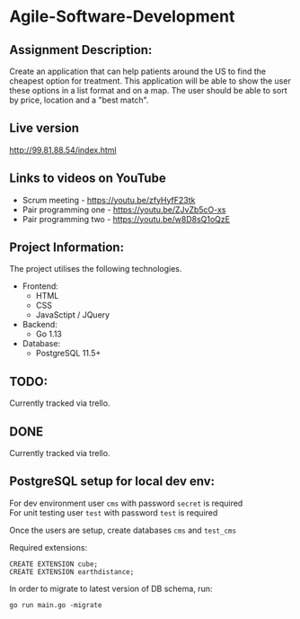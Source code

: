 # Agile-Software-Development
## Assignment Description:
Create an application that can help patients around the US to find the cheapest option for treatment. This application will be able to show the user these options in a list format and on a map. The user should be able to sort by price, location and a "best match".

## Live version
http://99.81.88.54/index.html

## Links to videos on YouTube 
* Scrum meeting - https://youtu.be/zfyHyfF23tk
* Pair programming one - https://youtu.be/ZJvZb5cO-xs
* Pair programming two - https://youtu.be/w8D8sQ1oQzE

## Project Information:
The project utilises the following technologies.
* Frontend:
	* HTML
	* CSS
	* JavaSctipt / JQuery
* Backend:
	* Go 1.13
* Database:
	* PostgreSQL 11.5+

## TODO:
Currently tracked via trello.

## DONE
Currently tracked via trello.



## PostgreSQL setup for local dev env:
For dev environment user `cms` with password `secret` is required  
For unit testing user `test` with password `test` is required  

Once the users are setup, create databases `cms` and `test_cms`

Required extensions:
```
CREATE EXTENSION cube;
CREATE EXTENSION earthdistance;
```

In order to migrate to latest version of DB schema, run:
```
go run main.go -migrate
```  
